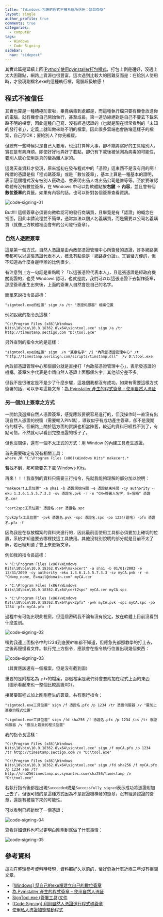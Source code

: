 ```yaml
---
title: "[Windows]包裝的程式不被系統所信任：談談簽章"
layout: single
author_profile: true
comments: true
categories:
  - computer
tags:
  - Windows
  - Code Signing
sidebar:
  nav: "sidepost"
---
```


其實此篇是延續上回[[Python]使用pyinstaller打包程式](https://alexmav04.github.io/computer/pyinstaller/)，打包上倒是還好，沒遇上太大困難點，網路上資源也很豐富，這次遇到比較大的困難反而是：在給別人使用時，才發現副檔名exe的這種執行檔，電腦超級敏感！

## 程式不被信任

其實也算是一種積極防禦啦，畢竟病毒到處都是，而這種執行檔只要有機會放進你的電腦，就有機會自己開始執行，甚至成長。第一道防線絕對是自己不要去下載來路不明的檔案，因此這種自己寫、沒有經過認證的（也就是現在很常看到的「未知的發行者」），定義上就叫做來路不明的檔案。因此很多雲端也會防堵這樣子的檔案，自己存OK；要給別人？你先緩緩。

但總有一些時候只是自己人要用，也沒打算幹大事，卻不能將寫好的工具給別人，實在是有夠麻煩。即使好好地弄好了載點，卻仍有下載後被偵測為病毒的可能性，要別人放心使用是真的蠻為難人家的。

這幾天查資料才發現，原來當初在發布程式中的「憑證」這東西不是沒有用的啊！所謂的憑證是指「程式碼簽章」或是「數位簽章」，基本上算是一種基本的證明，表示這個程式沒有被別人竄改過、並表明出品人或出品公司是誰等等。至於要確認軟體有沒有數位簽章，在 Windows 中可以對軟體點按**右鍵** → **內容**，並且會有個**數位簽章**的頁籤，如果有內容的話，也可以針對各個簽章查看資訊。

![code-signing-01](https://i.imgur.com/qRvPpNg.png)

But!!!! 這個簽章必須要向微軟認可的發行商購買，且畢竟是有「認證」的概念在裡面，因此申請流程並不簡單，通常無法以個人名義購買，而是需要以公司名義購買（就像上方軟體裡面會有的公司發行簽章）。

### 自然人憑證簽章

這是第一個方式，自然人憑證是由內政部憑證管理中心所簽發的憑證，許多網路業務都可以以這張憑證代表本人，概念有點像是「網路身分證」。其實蠻方便的，但不知道為什麼身邊申辦的比例很少。

有注意到上方一句話是重點嗎？「以這張憑證代表本人」，且這張憑證是經政府機關認證的，也受 Windows 認可，也就是說，我們可以以這張憑證下去製作簽章，那麼簽章產生出來後，上面的簽署人自然會是自己的名字。

簡單來說指令長這樣：
```
"signtool.exe的位置" sign /a /tr "憑證伺服器" 檔案位置
```

例如說我的指令長這樣：
```
"C:\Program Files (x86)\Windows Kits\10\bin\10.0.18362.0\x64\signtool.exe" sign /a /tr http://timestamp.sectigo.com "D:\tool.exe"
```

另外查到的指令大約是這樣：
```
"signtool.exe的位置" sign  /n "簽章名字" /i "內政部憑證管理中心" /t "http://timestamp.verisign.com/scripts/timstamp.dll"  /v D:\tool.exe
```
內政部憑證管理中心那個部分就是直接打「內政部憑證管理中心」，表示發憑證的機構。簽章名字代表是申請自然人憑證上面那個名字。其他部分差不多。

但我不是很確定是不是少了什麼步驟，這幾個我都沒有成功。如果有需要這樣方式簽署的話，可以參考這篇文章：[為 Pyinstaller 產生的程式簽章 – 使用自然人憑証](https://moon-half.info/p/3039)

### 另一個加上簽章之方式

一開始我選擇自然人憑證簽章，感覺應該要很容易進行的，但我操作時一直沒有出現自然人憑證的視窗（需要輸入PIN碼），導致似乎有成功產生簽章，卻不是我期待的樣子。但網路上關於這方面的資訊也相當陳舊，較近的資料已經找不到了，有點可惜，不然就可以看到完整憑證的樣子了。

但也沒關係，還有一個不太正式的方式：用 Window 的內建工具產生憑證。

首先需要確定有沒有相關工具：  
`where /R "C:\Program Files (x86)\Windows Kits" makecert.*`

若找不到，那可能要先下載 Windows Kits。

再來！！！我查到的資料只需要三行指令，先就我能夠理解的部分加以說明：

`"makecert工具位置" -a sha1 -b 憑證開始時間 -e 憑證結束時間 -cy authority -eku 1.3.6.1.5.5.7.3.3 -sv 憑證名.pvk -r -n "CN=簽署人名字, E=信箱" 憑證名.cer`

`"cert2spc工具位置" 憑證名.cer 憑證名.spc`

`"pvk2pfx工具位置" -pvk 憑證名.pvk -spc 憑證名.spc -po 1234(這啥) -pfx 憑證名.pfx -f`

因為我是在存放檔案的資料夾進行的，因此最前面使用工具都必須要加上確切的位置，系統才知道要去哪裡找這工具使用。其他沒特別說明的部分就是目前不太了解，若已經知道了會上來更新文章。

例如我的指令長這樣：
```
> "C:\Program Files (x86)\Windows Kits\10\bin\10.0.18362.0\x64\makecert" -a sha1 -b 01/01/2003 -e 12/31/2099 -cy authority -eku 1.3.6.1.5.5.7.3.3 -sv myCA.pvk -r -n "CN=my_name, E=mail@domain.com" myCA.cer
```

```
> "C:\Program Files (x86)\Windows Kits\10\bin\10.0.18362.0\x64\cert2spc" myCA.cer myCA.spc
```

```
> "C:\Program Files (x86)\Windows Kits\10\bin\10.0.18362.0\x64\pvk2pfx" -pvk myCA.pvk -spc myCA.spc -po 1234 -pfx myCA.pfx -f
```
過程中有可能出現此視窗，但這個密碼我不論有沒有設定，放在軟體上目前沒看到什麼差別。

![code-signing-02](https://i.imgur.com/RcAxcwX.png)

嘿對我連上面指令中的1234到底要幹嘛都不知道，但應急先都照教學的打上去，之後再慢慢看文件。執行完上方指令，應該會在指令執行位置出現幾個東西：

![code-signing-03](https://i.imgur.com/TQtCn98.png)

（其實應該還有一個檔案，但是沒有截到圖）

重要的是附檔名為`.pfx`的檔案，那個檔案是我們待會要附加在程式上面的東西（圖示看起來也一整個比較高級XD）。

接著要幫程式加上剛剛產生的簽章，共有兩行指令：

`"signtool.exe工具位置" sign /f 憑證名.pfx /p 1234 /tr 憑證伺服器 /v "要加上簽章的程式位置"`

`"signtool.exe工具位置" sign /fd sha256 /f 憑證名.pfx /p 1234 /as /tr 憑證伺服器 /v "要加上簽章的程式位置"`

我的指令長這樣：
```
"C:\Program Files (x86)\Windows Kits\10\bin\10.0.18362.0\x64\signtool.exe" sign /f myCA.pfx /p 1234 /tr http://timestamp.sectigo.com /v "D:\tool.exe"
```

```
"C:\Program Files (x86)\Windows Kits\10\bin\10.0.18362.0\x64\signtool.exe" sign /fd sha256 /f myCA.pfx /p 1234 /as /tr http://sha256timestamp.ws.symantec.com/sha256/timestamp /v "D:\tool.exe"
```

若執行指令後都是出現`Succeeded`或是`Successfully signed`表示成功將憑證附加上去了，但很可惜的是這種方式因為不是認證機構發的簽章，沒有經過認證的簽章，還是有被擋下來的可能性。

可以看到已經新增了一個憑證：

![code-signing-04](https://i.imgur.com/kCXfTHt.png)

查看詳細資料也可以更明白剛剛到底做了什麼事情：

![code-signing-05](https://i.imgur.com/B60luFU.png)

## 參考資料
這次在整理參考資料時發現，資料都好久以前的，蠻好奇為什麼近兩三年沒有相關文章。

* [[Windows] 幫自己的exe檔建立自己的數位簽章](http://limitx5.blogspot.com/2017/05/windows-exe.html)
* [為 Pyinstaller 產生的程式簽章 – 使用自然人憑証](https://moon-half.info/p/3039)
* [SignTool.exe (簽署工具)文件](https://docs.microsoft.com/zh-tw/dotnet/framework/tools/signtool-exe)
* [[Code Signing] 利用自然人憑證進行程式碼簽章](https://dotblogs.com.tw/Mystic_Pieces/2018/06/03/150349)
* [使用私人憑證加簽驅動程式](https://steward-fu.github.io/website/driver/wdm/self_sign.htm)